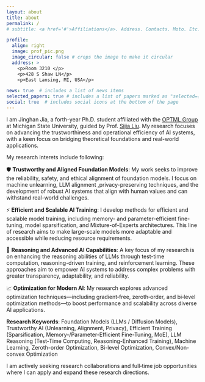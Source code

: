 ```yaml
---
layout: about
title: about
permalink: /
# subtitle: <a href='#'>Affiliations</a>. Address. Contacts. Moto. Etc.

profile:
  align: right
  image: prof_pic.png
  image_circular: false # crops the image to make it circular
  address: >
    <p>Room 3210 </p>
    <p>428 S Shaw LN</p>
    <p>East Lansing, MI, USA</p>

news: true  # includes a list of news items
selected_papers: true # includes a list of papers marked as "selected={true}"
social: true  # includes social icons at the bottom of the page
---
```


I am Jinghan Jia, a forth-year Ph.D. student affiliated with the [OPTML Group](https://www.optml-group.com/) at Michigan State University, guided by Prof. [Sijia Liu](https://lsjxjtu.github.io/). My research focuses on advancing the trustworthiness and operational efficiency of AI systems, with a keen focus on bridging theoretical foundations and real-world applications.

My research interets include following:

🛡️ **Trustworthy and Aligned Foundation Models**: My work seeks to improve the reliability, safety, and ethical alignment of foundation models. I focus on machine unlearning, LLM alignment ,privacy-preserving techniques, and the development of robust AI systems that align with human values and can withstand real-world challenges. 

⚡ **Efficient and Scalable AI Training**: I develop methods for efficient and scalable model training, including memory- and parameter-efficient fine-tuning, model sparsification, and Mixture-of-Experts architectures. This line of research aims to make large-scale models more adaptable and accessible while reducing resource requirements.

🧠 **Reasoning and Advanced AI Capabilities**: A key focus of my research is on enhancing the reasoning abilities of LLMs through test-time computation, reasoning-driven training, and reinforcement learning. These approaches aim to empower AI systems to address complex problems with greater transparency, adaptability, and reliability.

📈 **Optimization for Modern AI**: My research explores advanced optimization techniques—including gradient‑free, zeroth‑order, and bi‑level optimization methods—to boost performance and scalability across diverse AI applications.

**Research Keywords**: Foundation Models (LLMs / Diffusion Models), Trustworthy AI (Unlearning, Alignment, Privacy), Efficient Training (Sparsification, Memory-/Parameter-Efficient Fine-Tuning, MoE), LLM Reasoning (Test-Time Computing, Reasoning-Enhanced Training), Machine Learning, Zeroth-order Optimization, Bi-level Optimization, Convex/Non-convex Optimization

I am actively seeking research collaborations and full‑time job opportunities where I can apply and expand these research directions.